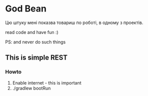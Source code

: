 # God Bean

Цю штуку мені показва товариш по роботі, в одному з проектів.

read code and have fun :)

PS: and never do such things

## This is simple REST

### Howto
1. Enable internet - this is important
2. ./gradlew bootRun
